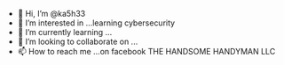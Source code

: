 - 👋 Hi, I’m @ka5h33
- 👀 I’m interested in ...learning cybersecurity
- 🌱 I’m currently learning ...
- 💞️ I’m looking to collaborate on ...
- 📫 How to reach me ...on facebook THE HANDSOME HANDYMAN LLC 

<!---
ka5h33/ka5h33 is a ✨ special ✨ repository because its `README.md` (this file) appears on your GitHub profile.
You can click the Preview link to take a look at your changes.
--->
